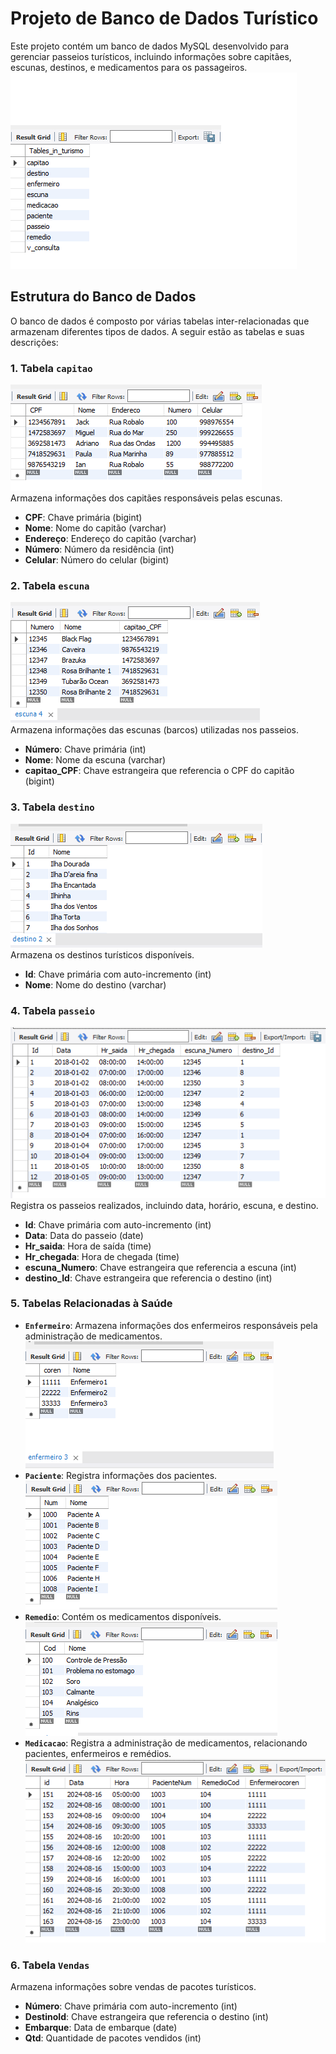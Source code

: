 # Projeto de Banco de Dados Turístico

Este projeto contém um banco de dados MySQL desenvolvido para gerenciar passeios turísticos, incluindo informações sobre capitães, escunas, destinos, e medicamentos para os passageiros.
![Visualização da tabla](todatabela.png)


## Estrutura do Banco de Dados

O banco de dados é composto por várias tabelas inter-relacionadas que armazenam diferentes tipos de dados. A seguir estão as tabelas e suas descrições:

### 1. Tabela `capitao` 
![Tabela capitao](capitao.png) <br>
Armazena informações dos capitães responsáveis pelas escunas.
- **CPF**: Chave primária (bigint)
- **Nome**: Nome do capitão (varchar)
- **Endereço**: Endereço do capitão (varchar)
- **Número**: Número da residência (int)
- **Celular**: Número do celular (bigint)


### 2. Tabela `escuna`
![Tabela escuna](escuna.png) <br>
Armazena informações das escunas (barcos) utilizadas nos passeios.
- **Número**: Chave primária (int)
- **Nome**: Nome da escuna (varchar)
- **capitao_CPF**: Chave estrangeira que referencia o CPF do capitão (bigint)

### 3. Tabela `destino`
![Tabela destino](destino.png) <br>
Armazena os destinos turísticos disponíveis.
- **Id**: Chave primária com auto-incremento (int)
- **Nome**: Nome do destino (varchar)

### 4. Tabela `passeio`
![Tabela passeio](passeio.png) <br>
Registra os passeios realizados, incluindo data, horário, escuna, e destino.
- **Id**: Chave primária com auto-incremento (int)
- **Data**: Data do passeio (date)
- **Hr_saida**: Hora de saída (time)
- **Hr_chegada**: Hora de chegada (time)
- **escuna_Numero**: Chave estrangeira que referencia a escuna (int)
- **destino_Id**: Chave estrangeira que referencia o destino (int)

### 5. Tabelas Relacionadas à Saúde
- **`Enfermeiro`**: Armazena informações dos enfermeiros responsáveis pela administração de medicamentos.
  ![Tabela enfermeiro](enfermeiro.png) <br>
- **`Paciente`**: Registra informações dos pacientes.<br>
  ![Tabela paciente](paciente.png) <br>
- **`Remedio`**: Contém os medicamentos disponíveis.<br>
![tabela remedio](remedio.png)
- **`Medicacao`**: Registra a administração de medicamentos, relacionando pacientes, enfermeiros e remédios.<br>
![Tabela medicação](medicacao.png)

### 6. Tabela `Vendas`
Armazena informações sobre vendas de pacotes turísticos.
- **Número**: Chave primária com auto-incremento (int)
- **DestinoId**: Chave estrangeira que referencia o destino (int)
- **Embarque**: Data de embarque (date)
- **Qtd**: Quantidade de pacotes vendidos (int)






